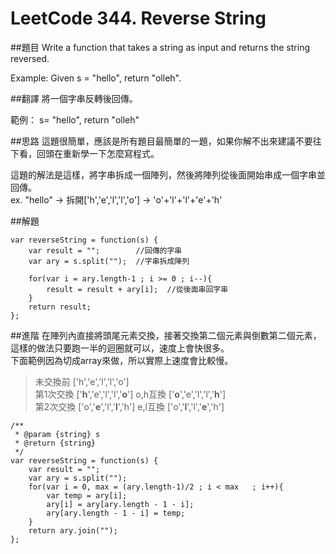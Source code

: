 ﻿# LeetCode 344. Reverse String
##題目
Write a function that takes a string as input and returns the string reversed.

Example:
Given s = "hello", return "olleh".

##翻譯
將一個字串反轉後回傳。

範例：
s= "hello", return "olleh"

##思路
這題很簡單，應該是所有題目最簡單的一題，如果你解不出來建議不要往下看，回頭在重新學一下怎麼寫程式。  
  
這題的解法是這樣，將字串拆成一個陣列，然後將陣列從後面開始串成一個字串並回傳。  
ex. "hello" -> 拆開['h','e','l','l','o'] -> 'o'+'l'+'l'+'e'+'h'

##解題
```
var reverseString = function(s) {
    var result = "";        //回傳的字串
    var ary = s.split("");  //字串拆成陣列
	
    for(var i = ary.length-1 ; i >= 0 ; i--){
        result = result + ary[i];  //從後面串回字串
    }
    return result;
};
```

##進階
在陣列內直接將頭尾元素交換，接著交換第二個元素與倒數第二個元素，這樣的做法只要跑一半的迴圈就可以，速度上會快很多。  
下面範例因為切成array來做，所以實際上速度會比較慢。

>未交換前   ['h','e','l','l','o']   
第1次交換  ['**h**','e','l','l','**o**'] o,h互換 ['**o**','e','l','l','**h**']  
第2次交換  ['o','**e**','l','**l**','h'] e,l互換 ['o','**l**','l','**e**','h']  

    
```
/**
 * @param {string} s
 * @return {string}
 */
var reverseString = function(s) {
    var result = "";
    var ary = s.split("");
    for(var i = 0, max = (ary.length-1)/2 ; i < max   ; i++){
        var temp = ary[i];
        ary[i] = ary[ary.length - 1 - i];
        ary[ary.length - 1 - i] = temp;
    }
    return ary.join("");
};
```
